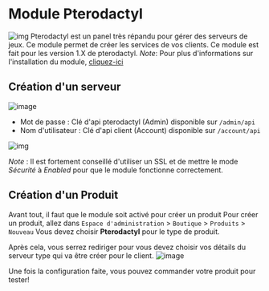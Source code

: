 # Module Pterodactyl
![img](https://cdn.pterodactyl.io/logos/new/pterodactyl_logo_transparent.png)
Pterodactyl est un panel très répandu pour gérer des serveurs de jeux. Ce module permet de créer les services de vos clients.
Ce module est fait pour les version 1.X de pterodactyl.
*Note*: Pour plus d'informations sur l'installation du module, [cliquez-ici](https://clientxcms.com/docs/fr/modules)

## Création d'un serveur 
![image](https://media.discordapp.net/attachments/585094063204728832/835994590561173554/pteroserveur.png)
- Mot de passe : Clé d'api pterodactyl (Admin) disponible sur `/admin/api`
- Nom d'utilisateur : Clé d'api client (Account) disponible sur `/account/api`
  
![img](https://owo.whats-th.is/fa1eee.png)

*Note* : Il est fortement conseillé d'utiliser un SSL et de mettre le mode _Sécurité_ à _Enabled_ pour que le module fonctionne correctement.

## Création d'un Produit

Avant tout, il faut que le module soit activé pour créer un produit
Pour créer un produit, allez dans `Espace d'administration` > `Boutique` > `Produits` > `Nouveau`
Vous devez choisir **Pterodactyl** pour  le type de produit.


Après cela, vous serrez rediriger pour vous devez choisir vos détails du serveur type qui va être créer pour le client.
![image](https://media.discordapp.net/attachments/585094063204728832/835995754455105567/unknown.png)



Une fois la configuration faite, vous pouvez commander votre produit pour tester!